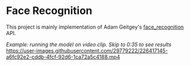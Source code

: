 # Face Recognition

This project is mainly implementation of Adam Geitgey's [face_recognition](https://github.com/ageitgey/face_recognition) API. 

*Example: running the model on video clip. Skip to 0:35 to see results*  
https://user-images.githubusercontent.com/29779222/226417145-a6fc92e2-cddb-4fcf-92d6-1ca72a5c4188.mp4

